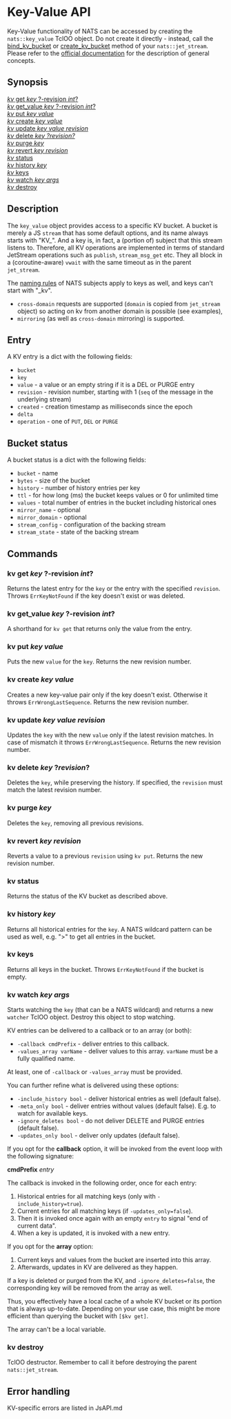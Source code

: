 # Key-Value API

Key-Value functionality of NATS can be accessed by creating the `nats::key_value` TclOO object. Do not create it directly - instead, call the [bind_kv_bucket](JsAPI.md#js-bind_kv_bucket-bucket) or [create_kv_bucket](JsAPI.md#js-create_kv_bucket-bucket--option-value) method of your `nats::jet_stream`. Please refer to the [official documentation](https://docs.nats.io/nats-concepts/jetstream/key-value-store) for the description of general concepts.

## Synopsis

[*kv* get *key* ?-revision *int*?](#kv-get-key--revision-int)<br/>
[*kv* get_value *key* ?-revision *int*?](#kv-get_value-key--revision-int)<br/>
[*kv* put *key value*](#kv-put-key-value)<br/>
[*kv* create *key value*](#kv-create-key-value)<br/>
[*kv* update *key value revision*](#kv-update-key-value-revision)<br/>
[*kv* delete *key ?revision?*](#kv-delete-key-revision)<br/>
[*kv* purge *key*](#kv-purge-key)<br/>
[*kv* revert *key revision*](#kv-revert-key-revision)<br/>
[*kv* status](#kv-status)<br/>
[*kv* history *key*](#kv-history-key)<br/>
[*kv* keys](#kv-keys)<br/>
[*kv* watch *key args*](#kv-watch-key-args)<br/>
[*kv* destroy](#kv-destroy)<br/>

## Description
The `key_value` object provides access to a specific KV bucket. A bucket is merely a JS `stream` that has some default options, and its name always starts with "KV_". And a key is, in fact, a (portion of) subject that this stream listens to. Therefore, all KV operations are implemented in terms of standard JetStream operations such as  `publish`, `stream_msg_get` etc. They all block in a (coroutine-aware) `vwait` with the same timeout as in the parent `jet_stream`.

The [naming rules](https://github.com/nats-io/nats-architecture-and-design/blob/main/adr/ADR-6.md) of NATS subjects apply to keys as well, and keys can't start with "_kv".

- `cross-domain` requests are supported (`domain` is copied from `jet_stream` object) so acting on kv from another domain is possible (see examples),
- `mirroring` (as well as `cross-domain` mirroring) is supported.

## Entry
A KV entry is a dict with the following fields:
- `bucket`
- `key`
- `value` - a value or an empty string if it is a DEL or PURGE entry
- `revision` - revision number, starting with 1 (`seq` of the message in the underlying stream)
- `created` - creation timestamp as milliseconds since the epoch
- `delta`
- `operation` - one of `PUT`, `DEL` or `PURGE`

## Bucket status
A bucket status is a dict with the following fields:
- `bucket` - name
- `bytes` - size of the bucket
- `history` - number of history entries per key
- `ttl` - for how long (ms) the bucket keeps values or 0 for unlimited time
- `values` - total number of entries in the bucket including historical ones
- `mirror_name` - optional
- `mirror_domain` - optional
- `stream_config` - configuration of the backing stream
- `stream_state` - state of the backing stream

## Commands
### kv get *key* ?-revision *int*?
Returns the latest entry for the `key` or the entry with the specified `revision`. Throws `ErrKeyNotFound` if the key doesn't exist or was deleted.

### kv get_value *key* ?-revision *int*?
A shorthand for `kv get` that returns only the value from the entry.

### kv put *key value*
Puts the new `value` for the `key`. Returns the new revision number.

### kv create *key value*
Creates a new key-value pair only if the key doesn't exist. Otherwise it throws `ErrWrongLastSequence`. Returns the new revision number.

### kv update *key value revision*
Updates the `key` with the new `value` only if the latest revision matches. In case of mismatch it throws `ErrWrongLastSequence`. Returns the new revision number.

### kv delete *key* ?*revision*?
Deletes the `key`, while preserving the history. If specified, the `revision` must match the latest revision number.

### kv purge *key*
Deletes the `key`, removing all previous revisions.

### kv revert *key revision*
Reverts a value to a previous `revision` using `kv put`. Returns the new revision number.

### kv status
Returns the status of the KV bucket as described above.

### kv history *key*
Returns all historical entries for the `key`. A NATS wildcard pattern can be used as well, e.g. ">" to get all entries in the bucket.

### kv keys
Returns all keys in the bucket. Throws `ErrKeyNotFound` if the bucket is empty.

### kv watch *key args*
Starts watching the `key` (that can be a NATS wildcard) and returns a new `watcher` TclOO object. Destroy this object to stop watching.

KV entries can be delivered to a callback or to an array (or both):
- `-callback cmdPrefix` - deliver entries to this callback.
- `-values_array varName` - deliver values to this array. `varName` must be a fully qualified name.

At least, one of `-callback` or `-values_array` must be provided.

You can further refine what is delivered using these options:
- `-include_history bool` - deliver historical entries as well (default false).
- `-meta_only bool` - deliver entries without values (default false). E.g. to watch for available keys.
- `-ignore_deletes bool` - do not deliver DELETE and PURGE entries (default false).
- `-updates_only bool` - deliver only updates (default false).

If you opt for the **callback** option, it will be invoked from the event loop with the following signature:

**cmdPrefix** *entry*

The callback is invoked in the following order, once for each entry:
1. Historical entries for all matching keys (only with `-include_history=true`).
1. Current entries for all matching keys (if `-updates_only=false`).
2. Then it is invoked once again with an empty `entry` to signal "end of current data".
3. When a key is updated, it is invoked with a new entry.

If you opt for the **array** option:
1. Current keys and values from the bucket are inserted into this array.
2. Afterwards, updates in KV are delivered as they happen.

If a key is deleted or purged from the KV, and `-ignore_deletes=false`, the corresponding key will be removed from the array as well.

Thus, you effectively have a local cache of a whole KV bucket or its portion that is always up-to-date. Depending on your use case, this might be more efficient than querying the bucket with `[$kv get]`.

The array can't be a local variable.

### kv destroy
TclOO destructor. Remember to call it before destroying the parent `nats::jet_stream`.

## Error handling
KV-specific errors are listed in JsAPI.md
